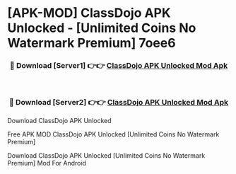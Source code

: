 # [APK-MOD] ClassDojo APK Unlocked - [Unlimited Coins No Watermark Premium] 7oee6



<div align="center">
<h3>🔴 Download [Server1] 👉👉 <a href="https://momento.my/?title=ClassDojo_APK_Unlocked">ClassDojo APK Unlocked Mod Apk</a></h3><br>

<h3>🔴 Download [Server2] 👉👉 <a href="https://momento.my/?title=ClassDojo_APK_Unlocked">ClassDojo APK Unlocked Mod Apk</a></h3>
</div>



Download ClassDojo APK Unlocked 

Free APK MOD ClassDojo APK Unlocked [Unlimited Coins No Watermark Premium]

Download ClassDojo APK Unlocked [Unlimited Coins No Watermark Premium] Mod For Android

